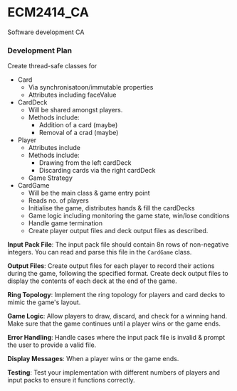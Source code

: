 # ECM2414_CA
Software development CA

### Development Plan
Create thread-safe classes for
- Card
    - Via synchronisatoon/immutable properties
    - Attributes including faceValue
- CardDeck
    - Will be shared amongst players.
    - Methods include:
        - Addition of a card (maybe)
        - Removal of a crad (maybe)
- Player
    - Attributes include
    - Methods include:
      - Drawing from the left cardDeck
      - Discarding cards via the right cardDeck
    - Game Strategy 
- CardGame
    - Will be the main class & game entry point
    - Reads no. of players
    - Initialise the game, distributes hands & fill the cardDecks
    - Game logic including monitoring the game state, win/lose conditions
    - Handle game termination
    - Create player output files and deck output files as described.

**Input Pack File**:
The input pack file should contain 8n rows of non-negative integers. You can read and parse this file in the `CardGame` class.

**Output Files**:
Create output files for each player to record their actions during the game, following the specified format.
Create deck output files to display the contents of each deck at the end of the game.

**Ring Topology**:
Implement the ring topology for players and card decks to mimic the game's layout.

**Game Logic**:
Allow players to draw, discard, and check for a winning hand.
Make sure that the game continues until a player wins or the game ends.

**Error Handling**:
Handle cases where the input pack file is invalid & prompt the user to provide a valid file.

**Display Messages**:
When a player wins or the game ends.

**Testing**:
Test your implementation with different numbers of players and input packs to ensure it functions correctly.
